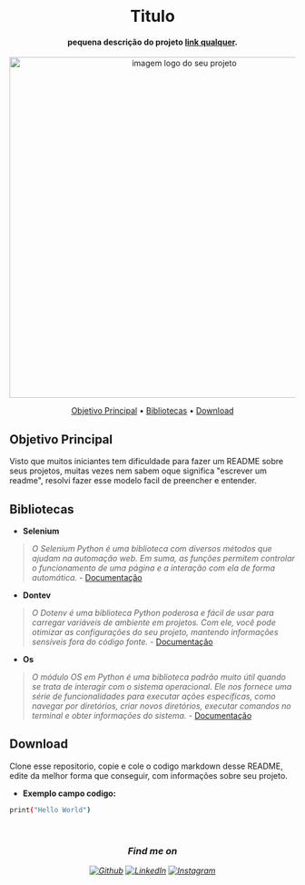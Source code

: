 
<h1 align="center">
  <br>
  <br>
 Titulo
  <br>
</h1>

<h4 align="center">pequena descrição do projeto <a href="https://github.com/whosbea" target="_blank">link qualquer</a>.</h4>

<div align= "center">
  <img src="https://camo.githubusercontent.com/f1c0fc76d120f760664938edd8e1818f9d407b03f8ce7d306e12094d8853b6a0/687474703a2f2f692e696d6775722e636f6d2f6337476d414a662e706e67" alt="imagem logo do seu projeto" width="600"></a>
  <br>
</div>
<!-- link pros topicos -->
<p align="center"> 
  <a href="#objetivo-principal">Objetivo Principal</a> •
  <a href="#bibliotecas">Bibliotecas</a> •
  <a href="#download">Download</a> 
</p>

## Objetivo Principal

Visto que muitos iniciantes tem dificuldade para fazer um README sobre seus projetos, muitas vezes nem sabem oque significa "escrever um readme", resolvi fazer esse modelo facil de preencher e entender.

## Bibliotecas
<!-- Aqui fale um pouco sobre as bibliotecas que você ultilizou no projeto -->
- **Selenium**<br>
>_O Selenium Python é uma biblioteca com diversos métodos que ajudam na automação web. Em suma, as funções permitem controlar o funcionamento de uma página e a interação com ela de forma automática._ - [Documentação](https://www.selenium.dev/pt-br/documentation/overview/)

- **Dontev**<br>
>_O Dotenv é uma biblioteca Python poderosa e fácil de usar para carregar variáveis de ambiente em projetos. Com ele, você pode otimizar as configurações do seu projeto, mantendo informações sensíveis fora do código fonte._ - [Documentação](https://www.npmjs.com/package/dotenv)

- **Os**<br>
>_O módulo OS em Python é uma biblioteca padrão muito útil quando se trata de interagir com o sistema operacional. Ele nos fornece uma série de funcionalidades para executar ações específicas, como navegar por diretórios, criar novos diretórios, executar comandos no terminal e obter informações do sistema._ - [Documentação](https://docs.python.org/pt-br/3/library/os.html)


## Download

Clone esse repositorio, copie e cole o codigo markdown desse README, edite da melhor forma que conseguir, com informações sobre seu projeto.
- **Exemplo campo codigo:**
```bash
print("Hello World")

```
<br>
<i>
<!-- Edite esse campo com suas redes sociais e formas de contato! -->
<h3 align="center">Find me on</h3>
<p align="center"><a 
href="https://github.com/whosbea" target="_blank"><img alt="Github" 
src="https://img.shields.io/badge/GitHub-%2312100E.svg?&style=for-the-badge&logo=Github&logoColor=white" /></a> <a 
href="https://www.linkedin.com/in/beatriz-barreto-8b0076261/" target="_blank"><img alt="LinkedIn" 
src="https://img.shields.io/badge/linkedin-%2312100E.svg?&style=for-the-badge&logo=linkedin&logoColor=blue" /></a> <a 
href="https://www.instagram.com/whosbea3/" target="_blank"><img alt="Instagram" 
src="https://img.shields.io/badge/Instagram-%2312100E?logo=instagram&.svg?&style=for-the-badge&logoColor=white" /></a><br>
</p>


